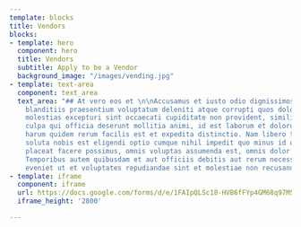 ```yaml
---
template: blocks
title: Vendors
blocks:
- template: hero
  component: hero
  title: Vendors
  subtitle: Apply to be a Vendor
  background_image: "/images/vending.jpg"
- template: text-area
  component: text_area
  text_area: "## At vero eos et \n\nAccusamus et iusto odio dignissimos ducimus qui
    blanditiis praesentium voluptatum deleniti atque corrupti quos dolores et quas
    molestias excepturi sint occaecati cupiditate non provident, similique sunt in
    culpa qui officia deserunt mollitia animi, id est laborum et dolorum fuga. Et
    harum quidem rerum facilis est et expedita distinctio. Nam libero tempore, cum
    soluta nobis est eligendi optio cumque nihil impedit quo minus id quod maxime
    placeat facere possimus, omnis voluptas assumenda est, omnis dolor repellendus.
    Temporibus autem quibusdam et aut officiis debitis aut rerum necessitatibus saepe
    eveniet ut et voluptates repudiandae sint et molestiae non recusandae."
- template: iframe
  component: iframe
  url: https://docs.google.com/forms/d/e/1FAIpQLSc18-HVB6fFYp4GM68q97M5TfxxBLvhBBx2k533gb6jxxu70w/viewform?embedded=true
  iframe_height: '2800'

---
```

